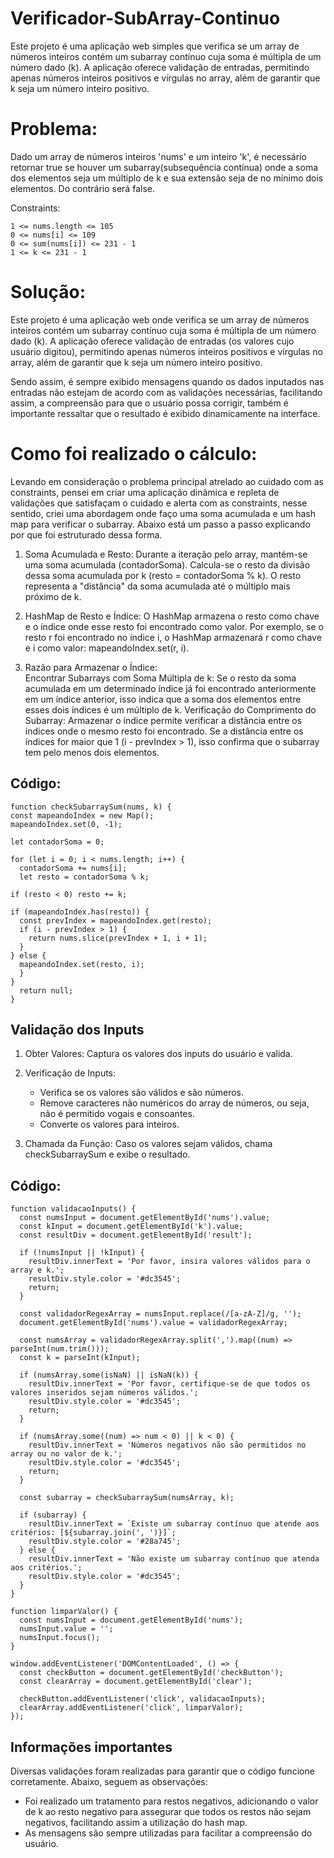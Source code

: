 # Verificador-SubArray-Continuo
Este projeto é uma aplicação web simples que verifica se um array de números inteiros contém um subarray contínuo cuja soma é múltipla de um número dado (k). A aplicação oferece validação de entradas, permitindo apenas números inteiros positivos e vírgulas no array, além de garantir que k seja um número inteiro positivo.

# Problema:
Dado um array de números inteiros 'nums' e um inteiro 'k', é necessário retornar true se houver um subarray(subsequência contínua) onde a soma dos elementos seja um múltiplo de k e sua extensão seja de no mínimo dois elementos. Do contrário será false.

Constraints:

    1 <= nums.length <= 105
    0 <= nums[i] <= 109
    0 <= sum(nums[i]) <= 231 - 1
    1 <= k <= 231 - 1


# Solução:
Este projeto é uma aplicação web onde verifica se um array de números inteiros contém um subarray contínuo cuja soma é múltipla de um número dado (k). A aplicação oferece validação de entradas (os valores cujo usuário digitou), permitindo apenas números inteiros positivos e vírgulas no array, além de garantir que k seja um número inteiro positivo.

Sendo assim, é sempre exibido mensagens quando os dados inputados nas entradas não estejam de acordo com as validações necessárias, facilitando assim, a compreensão para que o usuário possa corrigir, também é importante ressaltar que o resultado é exibido dinamicamente na interface.

# Como foi realizado o cálculo:
Levando em consideração o problema principal atrelado ao cuidado com as constraints, pensei em criar uma aplicação dinâmica e repleta de validações que satisfaçam o cuidado e alerta com as constraints, nesse sentido, criei uma abordagem onde faço uma soma acumulada e um hash map para verificar o subarray. 
Abaixo está um passo a passo explicando por que foi estruturado dessa forma.

1. Soma Acumulada e Resto:
    Durante a iteração pelo array, mantém-se uma soma acumulada (contadorSoma).
    Calcula-se o resto da divisão dessa soma acumulada por k (resto = contadorSoma % k).
    O resto representa a "distância" da soma acumulada até o múltiplo mais próximo de k.
    
2. HashMap de Resto e Índice:
    O HashMap armazena o resto como chave e o índice onde esse resto foi encontrado como valor.
    Por exemplo, se o resto r foi encontrado no índice i, o HashMap armazenará r como chave e i como valor: mapeandoIndex.set(r, i).

3. Razão para Armazenar o Índice:    
    Encontrar Subarrays com Soma Múltipla de k: Se o resto da soma acumulada em um determinado índice já foi encontrado anteriormente em um índice anterior, isso indica que a soma dos elementos entre esses dois índices é um múltiplo de k.
    Verificação do Comprimento do Subarray: Armazenar o índice permite verificar a distância entre os índices onde o mesmo resto foi encontrado. Se a distância entre os índices for maior que 1 (i - prevIndex > 1), isso confirma que o subarray tem pelo menos dois elementos.

## Código:

    function checkSubarraySum(nums, k) {
    const mapeandoIndex = new Map();
    mapeandoIndex.set(0, -1);
  
    let contadorSoma = 0;
  
    for (let i = 0; i < nums.length; i++) {
      contadorSoma += nums[i];
      let resto = contadorSoma % k;

    if (resto < 0) resto += k;

    if (mapeandoIndex.has(resto)) {
      const prevIndex = mapeandoIndex.get(resto);
      if (i - prevIndex > 1) {
        return nums.slice(prevIndex + 1, i + 1);
      }
    } else {
      mapeandoIndex.set(resto, i);
      }
    }
      return null;
    }

## Validação dos Inputs

1. Obter Valores: Captura os valores dos inputs do usuário e valida.
2. Verificação de Inputs:
    * Verifica se os valores são válidos e são números.
    * Remove caracteres não numéricos do array de números, ou seja, não é permitido vogais e consoantes.
    * Converte os valores para inteiros.      
      
3. Chamada da Função: Caso os valores sejam válidos, chama checkSubarraySum e exibe o resultado.

## Código:

    function validacaoInputs() {
      const numsInput = document.getElementById('nums').value;
      const kInput = document.getElementById('k').value;
      const resultDiv = document.getElementById('result');
    
      if (!numsInput || !kInput) {
        resultDiv.innerText = 'Por favor, insira valores válidos para o array e k.';
        resultDiv.style.color = '#dc3545';
        return;
      }
    
      const validadorRegexArray = numsInput.replace(/[a-zA-Z]/g, '');
      document.getElementById('nums').value = validadorRegexArray;
    
      const numsArray = validadorRegexArray.split(',').map((num) => parseInt(num.trim()));
      const k = parseInt(kInput);
    
      if (numsArray.some(isNaN) || isNaN(k)) {
        resultDiv.innerText = 'Por favor, certifique-se de que todos os valores inseridos sejam números válidos.';
        resultDiv.style.color = '#dc3545';
        return;
      }
    
      if (numsArray.some((num) => num < 0) || k < 0) {
        resultDiv.innerText = 'Números negativos não são permitidos no array ou no valor de k.';
        resultDiv.style.color = '#dc3545';
        return;
      }
    
      const subarray = checkSubarraySum(numsArray, k);
    
      if (subarray) {
        resultDiv.innerText = `Existe um subarray contínuo que atende aos critérios: [${subarray.join(', ')}]`;
        resultDiv.style.color = '#28a745';
      } else {
        resultDiv.innerText = 'Não existe um subarray contínuo que atenda aos critérios.';
        resultDiv.style.color = '#dc3545';
      }
    }
    
    function limparValor() {
      const numsInput = document.getElementById('nums');
      numsInput.value = '';
      numsInput.focus();
    }
    
    window.addEventListener('DOMContentLoaded', () => {
      const checkButton = document.getElementById('checkButton');
      const clearArray = document.getElementById('clear');
    
      checkButton.addEventListener('click', validacaoInputs);
      clearArray.addEventListener('click', limparValor);
    });

## Informações importantes
Diversas validações foram realizadas para garantir que o código funcione corretamente. Abaixo, seguem as observações:

* Foi realizado um tratamento para restos negativos,  adicionando o valor de k ao resto negativo para assegurar que todos os restos não sejam negativos, facilitando assim a utilização do hash map.
* As mensagens são sempre utilizadas para facilitar a compreensão do usuário.
